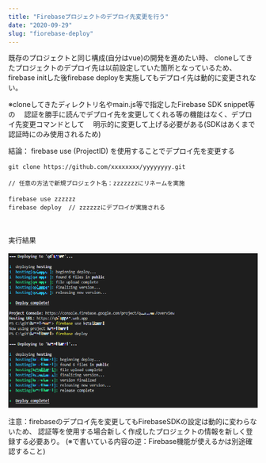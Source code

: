 ```yaml
---
title: "Firebaseプロジェクトのデプロイ先変更を行う"
date: "2020-09-29"
slug: "fiorebase-deploy"
---
```

既存のプロジェクトと同じ構成(自分はvue)の開発を進めたい時、
cloneしてきたプロジェクトのデプロイ先は以前設定していた箇所となっているため、
firebase initした後firebase deployを実施してもデプロイ先は動的に変更されない。

※cloneしてきたディレクトリ名やmain.js等で指定したFirebase SDK snippet等の
　認証を勝手に読んでデプロイ先を変更してくれる等の機能はなく、デプロイ先変更コマンドとして
　明示的に変更して上げる必要がある(SDKはあくまで認証時にのみ使用されるため)

結論： firebase use (ProjectID) を使用することでデプロイ先を変更する

```
git clone https://github.com/xxxxxxxx/yyyyyyyy.git

// 任意の方法で新規プロジェクト名：zzzzzzzにリネームを実施

firebase use zzzzzz
firebase deploy  // zzzzzzにデプロイが実施される
```
<br><br>
実行結果
<br><br>
![a](../images/posts-image/2020-09-29-01.png)


注意：firebaseのデプロイ先を変更してもFirebaseSDKの設定は動的に変わらないため、
認証等を使用する場合新しく作成したプロジェクトの情報を新しく登録する必要あり。
(※で書いている内容の逆：Firebase機能が使えるかは別途確認すること)